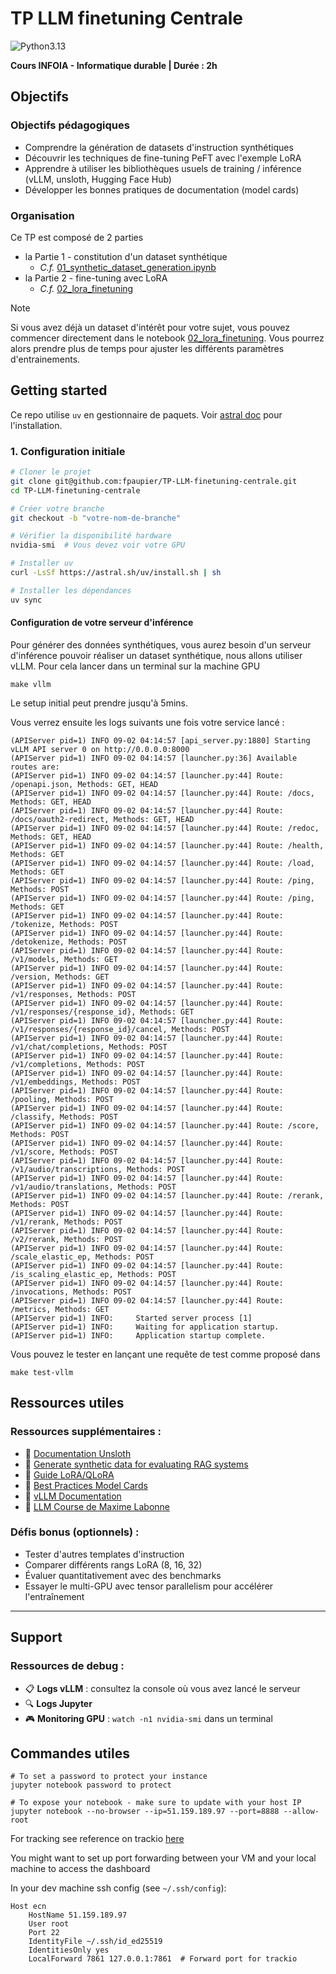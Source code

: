 # TP LLM finetuning Centrale

![Python3.13](https://img.shields.io/badge/python-3.13-blue)

**Cours INFOIA - Informatique durable | Durée : 2h**

## Objectifs

### Objectifs pédagogiques

- Comprendre la génération de datasets d'instruction synthétiques
- Découvrir les techniques de fine-tuning PeFT avec l'exemple LoRA
- Apprendre à utiliser les bibliothèques usuels de training / inférence (vLLM, unsloth, Hugging Face Hub)
- Développer les bonnes pratiques de documentation (model cards)

### Organisation

Ce TP est composé de 2 parties

- la Partie 1 - constitution d'un dataset synthétique
    - _C.f._ [01_synthetic_dataset_generation.ipynb](notebooks/01_synthetic_dataset_generation.ipynb)
- la Partie 2 - fine-tuning avec LoRA
    - _C.f._ [02_lora_finetuning](notebooks/02_lora_finetuning.ipynb)

> [!NOTE]  
> Si vous avez déjà un dataset d'intérêt pour votre sujet, vous pouvez commencer directement dans le
> notebook [02_lora_finetuning](notebooks/02_lora_finetuning.ipynb).
> Vous pourrez alors prendre plus de temps pour ajuster les différents paramètres d'entrainements.

## Getting started

Ce repo utilise `uv` en gestionnaire de paquets.
Voir [astral doc](https://docs.astral.sh/uv/getting-started/installation/) pour l'installation.

### 1. Configuration initiale

```bash
# Cloner le projet
git clone git@github.com:fpaupier/TP-LLM-finetuning-centrale.git
cd TP-LLM-finetuning-centrale

# Créer votre branche
git checkout -b "votre-nom-de-branche"

# Vérifier la disponibilité hardware
nvidia-smi  # Vous devez voir votre GPU 

# Installer uv
curl -LsSf https://astral.sh/uv/install.sh | sh

# Installer les dépendances
uv sync
```

#### Configuration de votre serveur d'inférence

Pour générer des données synthétiques, vous aurez besoin d'un serveur d'inférence pouvoir réaliser un dataset synthétique, nous allons utiliser vLLM. Pour cela lancer dans un terminal sur la machine GPU 
```shell
make vllm
```
Le setup initial peut prendre jusqu'à 5mins.

Vous verrez ensuite les logs suivants une fois votre service lancé :

```log
(APIServer pid=1) INFO 09-02 04:14:57 [api_server.py:1880] Starting vLLM API server 0 on http://0.0.0.0:8000
(APIServer pid=1) INFO 09-02 04:14:57 [launcher.py:36] Available routes are:
(APIServer pid=1) INFO 09-02 04:14:57 [launcher.py:44] Route: /openapi.json, Methods: GET, HEAD
(APIServer pid=1) INFO 09-02 04:14:57 [launcher.py:44] Route: /docs, Methods: GET, HEAD
(APIServer pid=1) INFO 09-02 04:14:57 [launcher.py:44] Route: /docs/oauth2-redirect, Methods: GET, HEAD
(APIServer pid=1) INFO 09-02 04:14:57 [launcher.py:44] Route: /redoc, Methods: GET, HEAD
(APIServer pid=1) INFO 09-02 04:14:57 [launcher.py:44] Route: /health, Methods: GET
(APIServer pid=1) INFO 09-02 04:14:57 [launcher.py:44] Route: /load, Methods: GET
(APIServer pid=1) INFO 09-02 04:14:57 [launcher.py:44] Route: /ping, Methods: POST
(APIServer pid=1) INFO 09-02 04:14:57 [launcher.py:44] Route: /ping, Methods: GET
(APIServer pid=1) INFO 09-02 04:14:57 [launcher.py:44] Route: /tokenize, Methods: POST
(APIServer pid=1) INFO 09-02 04:14:57 [launcher.py:44] Route: /detokenize, Methods: POST
(APIServer pid=1) INFO 09-02 04:14:57 [launcher.py:44] Route: /v1/models, Methods: GET
(APIServer pid=1) INFO 09-02 04:14:57 [launcher.py:44] Route: /version, Methods: GET
(APIServer pid=1) INFO 09-02 04:14:57 [launcher.py:44] Route: /v1/responses, Methods: POST
(APIServer pid=1) INFO 09-02 04:14:57 [launcher.py:44] Route: /v1/responses/{response_id}, Methods: GET
(APIServer pid=1) INFO 09-02 04:14:57 [launcher.py:44] Route: /v1/responses/{response_id}/cancel, Methods: POST
(APIServer pid=1) INFO 09-02 04:14:57 [launcher.py:44] Route: /v1/chat/completions, Methods: POST
(APIServer pid=1) INFO 09-02 04:14:57 [launcher.py:44] Route: /v1/completions, Methods: POST
(APIServer pid=1) INFO 09-02 04:14:57 [launcher.py:44] Route: /v1/embeddings, Methods: POST
(APIServer pid=1) INFO 09-02 04:14:57 [launcher.py:44] Route: /pooling, Methods: POST
(APIServer pid=1) INFO 09-02 04:14:57 [launcher.py:44] Route: /classify, Methods: POST
(APIServer pid=1) INFO 09-02 04:14:57 [launcher.py:44] Route: /score, Methods: POST
(APIServer pid=1) INFO 09-02 04:14:57 [launcher.py:44] Route: /v1/score, Methods: POST
(APIServer pid=1) INFO 09-02 04:14:57 [launcher.py:44] Route: /v1/audio/transcriptions, Methods: POST
(APIServer pid=1) INFO 09-02 04:14:57 [launcher.py:44] Route: /v1/audio/translations, Methods: POST
(APIServer pid=1) INFO 09-02 04:14:57 [launcher.py:44] Route: /rerank, Methods: POST
(APIServer pid=1) INFO 09-02 04:14:57 [launcher.py:44] Route: /v1/rerank, Methods: POST
(APIServer pid=1) INFO 09-02 04:14:57 [launcher.py:44] Route: /v2/rerank, Methods: POST
(APIServer pid=1) INFO 09-02 04:14:57 [launcher.py:44] Route: /scale_elastic_ep, Methods: POST
(APIServer pid=1) INFO 09-02 04:14:57 [launcher.py:44] Route: /is_scaling_elastic_ep, Methods: POST
(APIServer pid=1) INFO 09-02 04:14:57 [launcher.py:44] Route: /invocations, Methods: POST
(APIServer pid=1) INFO 09-02 04:14:57 [launcher.py:44] Route: /metrics, Methods: GET
(APIServer pid=1) INFO:     Started server process [1]
(APIServer pid=1) INFO:     Waiting for application startup.
(APIServer pid=1) INFO:     Application startup complete.
```

Vous pouvez le tester en lançant une requête de test comme proposé dans 
```shell
make test-vllm
```

## Ressources utiles

### Ressources supplémentaires :

- 📖 [Documentation Unsloth](https://github.com/unslothai/unsloth)
- 📖 [Generate synthetic data for evaluating RAG systems](https://aws.amazon.com/blogs/machine-learning/generate-synthetic-data-for-evaluating-rag-systems-using-amazon-bedrock/)
- 📖 [Guide LoRA/QLoRA](https://huggingface.co/blog/peft)
- 📖 [Best Practices Model Cards](https://huggingface.co/docs/hub/model-cards)
- 📖 [vLLM Documentation](https://docs.vllm.ai/en/stable/)
- 📖 [LLM Course de Maxime Labonne](https://github.com/mlabonne/llm-course)

### Défis bonus (optionnels) :

- Tester d'autres templates d'instruction
- Comparer différents rangs LoRA (8, 16, 32)
- Évaluer quantitativement avec des benchmarks
- Essayer le multi-GPU avec tensor parallelism pour accélérer l'entraînement

---

## Support

### Ressources de debug :

- 📋 **Logs vLLM** : consultez la console où vous avez lancé le serveur
- 🔍 **Logs Jupyter**
- 🎮 **Monitoring GPU** : `watch -n1 nvidia-smi` dans un terminal


## Commandes utiles

```shell
# To set a password to protect your instance
jupyter notebook password to protect 

# To expose your notebook - make sure to update with your host IP
jupyter notebook --no-browser --ip=51.159.189.97 --port=8888 --allow-root
```


For tracking see reference on trackio [here](https://github.com/gradio-app/trackio)

You might want to set up port forwarding between your VM and your local machine to access the dashboard

In your dev machine ssh config (see `~/.ssh/config`): 

```config
Host ecn
    HostName 51.159.189.97
    User root
    Port 22
    IdentityFile ~/.ssh/id_ed25519
    IdentitiesOnly yes
    LocalForward 7861 127.0.0.1:7861  # Forward port for trackio 
```
